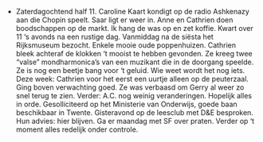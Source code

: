 - Zaterdagochtend half 11. Caroline Kaart kondigt op de radio Ashkenazy aan die Chopin speelt. Saar ligt er weer in. Anne en Cathrien doen boodschappen op de markt. Ik hang de was op en zet koffie.
  Kwart over 11 ‘s avonds na een rustige dag. Vanmiddag na de siësta het Rijksmuseum bezocht. Enkele mooie oude poppenhuizen. Cathrien bleek achteraf de klokken ‘t mooist te hebben gevonden. Ze kreeg twee “valse” mondharmonica’s van een muzikant die in de doorgang speelde. Ze is nog een beetje bang voor ‘t geluid. Wie weet wordt het nog iets. Deze week: Cathrien voor het eerst een uurtje alleen op de peuterzaal. Ging boven verwachting goed. Ze was verbaasd om Gerry al weer zo snel terug te zien. Verder: A.C. nog weinig veranderingen. Hopelijk alles in orde. Gesolliciteerd op het Ministerie van Onderwijs, goede baan beschikbaar in Twente. Gisteravond op de leesclub met D&E besproken. Hun advies: hier blijven. Ga er maandag met SF over praten. Verder op ‘t moment alles redelijk onder controle.